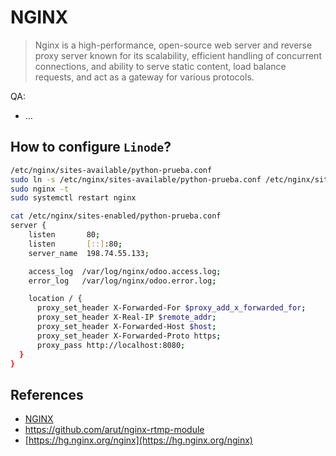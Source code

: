 # NGINX

> Nginx is a high-performance, open-source web server and reverse proxy server known for its scalability, efficient handling of concurrent connections, and ability to serve static content, load balance requests, and act as a gateway for various protocols.
> 

QA:

- …

## How to configure `Linode`?

```bash
/etc/nginx/sites-available/python-prueba.conf
sudo ln -s /etc/nginx/sites-available/python-prueba.conf /etc/nginx/sites-enabled/
sudo nginx -t
sudo systemctl restart nginx
```

```bash
cat /etc/nginx/sites-enabled/python-prueba.conf
server {
    listen       80;
    listen       [::]:80;
    server_name  198.74.55.133;

    access_log  /var/log/nginx/odoo.access.log;
    error_log   /var/log/nginx/odoo.error.log;

    location / {
      proxy_set_header X-Forwarded-For $proxy_add_x_forwarded_for;
      proxy_set_header X-Real-IP $remote_addr;
      proxy_set_header X-Forwarded-Host $host;
      proxy_set_header X-Forwarded-Proto https;
      proxy_pass http://localhost:8080;
  }
}
```

## References

- [NGINX](https://nginx.org/)
- https://github.com/arut/nginx-rtmp-module
- [https://hg.nginx.org/nginx](https://hg.nginx.org/nginx)